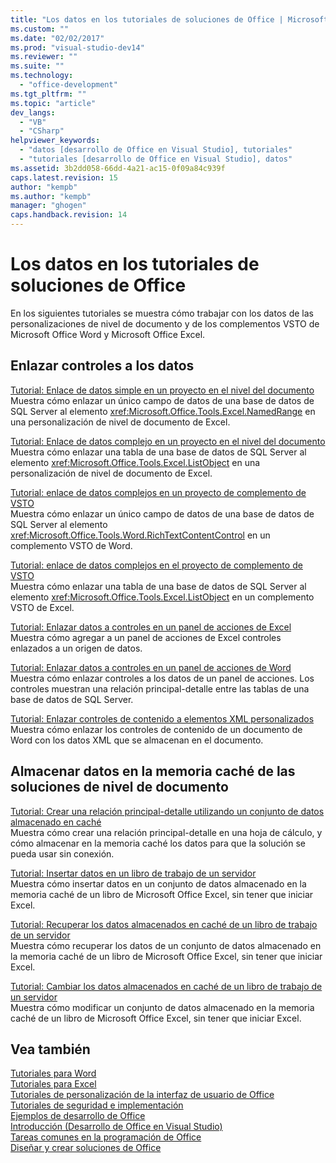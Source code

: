```yaml
---
title: "Los datos en los tutoriales de soluciones de Office | Microsoft Docs"
ms.custom: ""
ms.date: "02/02/2017"
ms.prod: "visual-studio-dev14"
ms.reviewer: ""
ms.suite: ""
ms.technology: 
  - "office-development"
ms.tgt_pltfrm: ""
ms.topic: "article"
dev_langs: 
  - "VB"
  - "CSharp"
helpviewer_keywords: 
  - "datos [desarrollo de Office en Visual Studio], tutoriales"
  - "tutoriales [desarrollo de Office en Visual Studio], datos"
ms.assetid: 3b2dd058-66dd-4a21-ac15-0f09a84c939f
caps.latest.revision: 15
author: "kempb"
ms.author: "kempb"
manager: "ghogen"
caps.handback.revision: 14
---
```

# Los datos en los tutoriales de soluciones de Office
  En los siguientes tutoriales se muestra cómo trabajar con los datos de las personalizaciones de nivel de documento y de los complementos VSTO de Microsoft Office Word y Microsoft Office Excel.  
  
## Enlazar controles a los datos  
 [Tutorial: Enlace de datos simple en un proyecto en el nivel del documento](../vsto/walkthrough-simple-data-binding-in-a-document-level-project.md)  
 Muestra cómo enlazar un único campo de datos de una base de datos de SQL Server al elemento <xref:Microsoft.Office.Tools.Excel.NamedRange> en una personalización de nivel de documento de Excel.  
  
 [Tutorial: Enlace de datos complejo en un proyecto en el nivel del documento](../vsto/walkthrough-complex-data-binding-in-a-document-level-project.md)  
 Muestra cómo enlazar una tabla de una base de datos de SQL Server al elemento <xref:Microsoft.Office.Tools.Excel.ListObject> en una personalización de nivel de documento de Excel.  
  
 [Tutorial: enlace de datos complejos en un proyecto de complemento de VSTO](../vsto/walkthrough-simple-data-binding-in-vsto-add-in-project.md)  
 Muestra cómo enlazar un único campo de datos de una base de datos de SQL Server al elemento <xref:Microsoft.Office.Tools.Word.RichTextContentControl> en un complemento VSTO de Word.  
  
 [Tutorial: enlace de datos complejos en el proyecto de complemento de VSTO](../vsto/walkthrough-complex-data-binding-in-vsto-add-in-project.md)  
 Muestra cómo enlazar una tabla de una base de datos de SQL Server al elemento <xref:Microsoft.Office.Tools.Excel.ListObject> en un complemento VSTO de Excel.  
  
 [Tutorial: Enlazar datos a controles en un panel de acciones de Excel](../vsto/walkthrough-binding-data-to-controls-on-an-excel-actions-pane.md)  
 Muestra cómo agregar a un panel de acciones de Excel controles enlazados a un origen de datos.  
  
 [Tutorial: Enlazar datos a controles en un panel de acciones de Word](../vsto/walkthrough-binding-data-to-controls-on-a-word-actions-pane.md)  
 Muestra cómo enlazar controles a los datos de un panel de acciones. Los controles muestran una relación principal\-detalle entre las tablas de una base de datos de SQL Server.  
  
 [Tutorial: Enlazar controles de contenido a elementos XML personalizados](../vsto/walkthrough-binding-content-controls-to-custom-xml-parts.md)  
 Muestra cómo enlazar los controles de contenido de un documento de Word con los datos XML que se almacenan en el documento.  
  
## Almacenar datos en la memoria caché de las soluciones de nivel de documento  
 [Tutorial: Crear una relación principal-detalle utilizando un conjunto de datos almacenado en caché](../vsto/walkthrough-creating-a-master-detail-relation-using-a-cached-dataset.md)  
 Muestra cómo crear una relación principal\-detalle en una hoja de cálculo, y cómo almacenar en la memoria caché los datos para que la solución se pueda usar sin conexión.  
  
 [Tutorial: Insertar datos en un libro de trabajo de un servidor](../vsto/walkthrough-inserting-data-into-a-workbook-on-a-server.md)  
 Muestra cómo insertar datos en un conjunto de datos almacenado en la memoria caché de un libro de Microsoft Office Excel, sin tener que iniciar Excel.  
  
 [Tutorial: Recuperar los datos almacenados en caché de un libro de trabajo de un servidor](../vsto/walkthrough-retrieving-cached-data-from-a-workbook-on-a-server.md)  
 Muestra cómo recuperar los datos de un conjunto de datos almacenado en la memoria caché de un libro de Microsoft Office Excel, sin tener que iniciar Excel.  
  
 [Tutorial: Cambiar los datos almacenados en caché de un libro de trabajo de un servidor](../vsto/walkthrough-changing-cached-data-in-a-workbook-on-a-server.md)  
 Muestra cómo modificar un conjunto de datos almacenado en la memoria caché de un libro de Microsoft Office Excel, sin tener que iniciar Excel.  
  
## Vea también  
 [Tutoriales para Word](../vsto/walkthroughs-using-word.md)   
 [Tutoriales para Excel](../vsto/walkthroughs-using-excel.md)   
 [Tutoriales de personalización de la interfaz de usuario de Office](../vsto/office-ui-customization-walkthroughs.md)   
 [Tutoriales de seguridad e implementación](../vsto/security-and-deployment-walkthroughs.md)   
 [Ejemplos de desarrollo de Office](../vsto/office-development-samples.md)   
 [Introducción &#40;Desarrollo de Office en Visual Studio&#41;](../vsto/getting-started-office-development-in-visual-studio.md)   
 [Tareas comunes en la programación de Office](../vsto/common-tasks-in-office-programming.md)   
 [Diseñar y crear soluciones de Office](../vsto/designing-and-creating-office-solutions.md)  
  
  